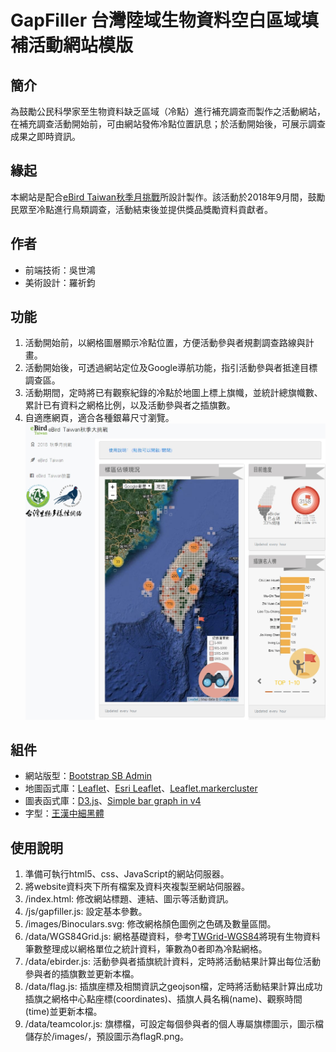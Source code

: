 # GapFiller 台灣陸域生物資料空白區域填補活動網站模版
## 簡介
為鼓勵公民科學家至生物資料缺乏區域（冷點）進行補充調查而製作之活動網站，在補充調查活動開始前，可由網站發佈冷點位置訊息；於活動開始後，可展示調查成果之即時資訊。
## 緣起
本網站是配合[eBird Taiwan](https://ebird.org/taiwan/home)[秋季月挑戰](https://ebird.org/taiwan/news/ebird-taiwan-%E7%A7%8B%E5%AD%A3%E6%9C%88%E6%8C%91%E6%88%B0)所設計製作。該活動於2018年9月間，鼓勵民眾至冷點進行鳥類調查，活動結束後並提供獎品獎勵資料貢獻者。
## 作者
* 前端技術：吳世鴻
* 美術設計：羅祈鈞
## 功能
1. 活動開始前，以網格圖層顯示冷點位置，方便活動參與者規劃調查路線與計畫。
2. 活動開始後，可透過網站定位及Google導航功能，指引活動參與者抵達目標調查區。
3. 活動期間，定時將已有觀察紀錄的冷點於地圖上標上旗幟，並統計總旗幟數、累計已有資料之網格比例，以及活動參與者之插旗數。
4. 自適應網頁，適合各種銀幕尺寸瀏覽。
![eBird Taiwan秋季大挑戰](samplepage.jpg)
## 組件
* 網站版型：[Bootstrap SB Admin](https://startbootstrap.com/template-overviews/sb-admin/)
* 地圖函式庫：[Leaflet](https://leafletjs.com/)、[Esri Leaflet](https://esri.github.io/esri-leaflet/)、[Leaflet.markercluster](https://github.com/Leaflet/Leaflet.markercluster)
* 圖表函式庫：[D3.js](https://d3js.org/)、[Simple bar graph in v4](https://bl.ocks.org/d3noob/bdf28027e0ce70bd132edc64f1dd7ea4)
* 字型：[王漢中細黑體](http://lms.ltu.edu.tw/course_open.php?courseID=12961&f=open_doc&cid=684505)
## 使用說明
1. 準備可執行html5、css、JavaScript的網站伺服器。
2. 將website資料夾下所有檔案及資料夾複製至網站伺服器。
3. /index.html: 修改網站標題、連結、圖示等活動資訊。
4. /js/gapfiller.js: 設定基本參數。
5. /images/Binoculars.svg: 修改網格顏色圖例之色碼及數量區間。
6. /data/WGS84Grid.js: 網格基礎資料，參考[TWGrid-WGS84](https://github.com/RedbirdTaiwan/TWGrid-WGS84)將現有生物資料筆數整理成以網格單位之統計資料，筆數為0者即為冷點網格。
7. /data/ebirder.js: 活動參與者插旗統計資料，定時將活動結果計算出每位活動參與者的插旗數並更新本檔。
8. /data/flag.js: 插旗座標及相關資訊之geojson檔，定時將活動結果計算出成功插旗之網格中心點座標(coordinates)、插旗人員名稱(name)、觀察時間(time)並更新本檔。
9. /data/teamcolor.js: 旗標檔，可設定每個參與者的個人專屬旗標圖示，圖示檔儲存於/images/，預設圖示為flagR.png。
